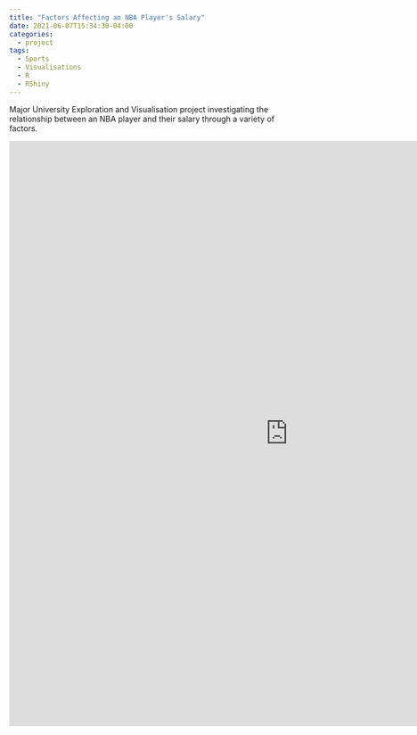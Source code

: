 ```yaml
---
title: "Factors Affecting an NBA Player's Salary"
date: 2021-06-07T15:34:30-04:00
categories:
  - project
tags:
  - Sports
  - Visualisations
  - R
  - RShiny
---
```


Major University Exploration and Visualisation project investigating the relationship between an NBA player and their salary through a variety of factors.

<div class="video-container">
    <iframe src="https://braedenalford.shinyapps.io/NBASalaryProject/" height="1050" width="1000" allowfullscreen="" frameborder="0">
    </iframe>
</div>
